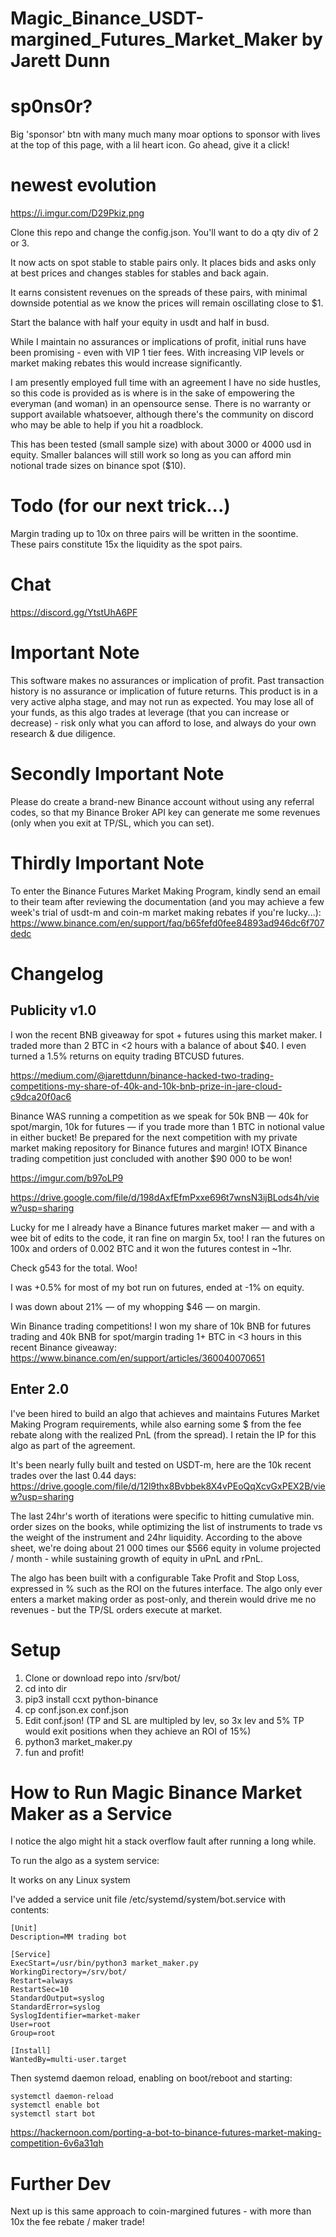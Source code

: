 # Magic_Binance_USDT-margined_Futures_Market_Maker by Jarett Dunn


# sp0ns0r?


Big 'sponsor' btn with many much many moar options to sponsor with lives at the top of this page, with a lil heart icon. Go ahead, give it a click!


# newest evolution 


https://i.imgur.com/D29Pkiz.png


Clone this repo and change the config.json. You'll want to do a qty div of 2 or 3. 


It now acts on spot stable to stable pairs only. It places bids and asks only at best prices and changes stables for stables and back again. 


It earns consistent revenues on the spreads of these pairs, with minimal downside potential as we know the prices will remain oscillating close to $1.


Start the balance with half your equity in usdt and half in busd. 


While I maintain no assurances or implications of profit, initial runs have been promising - even with VIP 1 tier fees. With increasing VIP levels or market making rebates this would increase significantly. 


I am presently employed full time with an agreement I have no side hustles, so this code is provided as is where is in the sake of empowering the everyman (and woman) in an opensource sense. There is no warranty or support available whatsoever, although there's the community on discord who may be able to help if you hit a roadblock. 


This has been tested (small sample size) with about 3000 or 4000 usd in equity. Smaller balances will still work so long as you can afford min notional trade sizes on binance spot ($10). 


# Todo (for our next trick...)


Margin trading up to 10x on three pairs will be written in the soontime. These pairs constitute 15x the liquidity as the spot pairs. 


# Chat


https://discord.gg/YtstUhA6PF


# Important Note


This software makes no assurances or implication of profit. Past transaction history is no assurance or implication of future returns. This product is in a very active alpha stage, and may not run as expected. You may lose all of your funds, as this algo trades at leverage (that you can increase or decrease) - risk only what you can afford to lose, and always do your own research & due diligence.


# Secondly Important Note


Please do create a brand-new Binance account without using any referral codes, so that my Binance Broker API key can generate me some revenues (only when you exit at TP/SL, which you can set).


# Thirdly Important Note


To enter the Binance Futures Market Making Program, kindly send an email to their team after reviewing the documentation (and you may achieve a few week's trial of usdt-m and coin-m market making rebates if you're lucky...):  https://www.binance.com/en/support/faq/b65fefd0fee84893ad946dc6f707dedc


# Changelog

 
## Publicity v1.0


I won the recent BNB giveaway for spot + futures using this market maker. I traded more than 2 BTC in <2 hours with a balance of about $40. I even turned a 1.5% returns on equity trading BTCUSD futures.


https://medium.com/@jarettdunn/binance-hacked-two-trading-competitions-my-share-of-40k-and-10k-bnb-prize-in-jare-cloud-c9dca20f0ac6

Binance WAS running a competition as we speak for 50k BNB — 40k for spot/margin, 10k for futures — if you trade more than 1 BTC in notional value in either bucket! Be prepared for the next competition with my private market making repository for Binance futures and margin! IOTX Binance trading competition just concluded with another $90 000 to be won!


https://imgur.com/b97oLP9


https://drive.google.com/file/d/198dAxfEfmPxxe696t7wnsN3ijBLods4h/view?usp=sharing


Lucky for me I already have a Binance futures market maker — and with a wee bit of edits to the code, it ran fine on margin 5x, too! I ran the futures on 100x and orders of 0.002 BTC and it won the futures contest in ~1hr.


Check g543 for the total. Woo!


I was +0.5% for most of my bot run on futures, ended at -1% on equity.


I was down about 21% — of my whopping $46 — on margin.


Win Binance trading competitions! I won my share of 10k BNB for futures trading and 40k BNB for spot/margin trading 1+ BTC in <3 hours in this recent Binance giveaway: https://www.binance.com/en/support/articles/360040070651


## Enter 2.0


I've been hired to build an algo that achieves and maintains Futures Market Making Program requirements, while also earning some $ from the fee rebate along with the realized PnL (from the spread). I retain the IP for this algo as part of the agreement.


It's been nearly fully built and tested on USDT-m, here are the 10k recent trades over the last 0.44 days: https://drive.google.com/file/d/12l9thx8Bvbbek8X4vPEoQqXcvGxPEX2B/view?usp=sharing


The last 24hr's worth of iterations were specific to hitting cumulative min. order sizes on the books, while optimizing the list of instruments to trade vs the weight of the instrument and 24hr liquidity. According to the above sheet, we're doing about 21 000 times our $566 equity in volume projected / month - while sustaining growth of equity in uPnL and rPnL.


The algo has been built with a configurable Take Profit and Stop Loss, expressed in % such as the ROI on the futures interface. The algo only ever enters a market making order as post-only, and therein would drive me no revenues - but the TP/SL orders execute at market.


# Setup


1. Clone or download repo into /srv/bot/
2. cd into dir
3. pip3 install ccxt python-binance
4. cp conf.json.ex conf.json
5. Edit conf.json! (TP and SL are multipled by lev, so 3x lev and 5% TP would exit positions when they achieve an ROI of 15%)
6. python3 market_maker.py
7. fun and profit!


# How to Run Magic Binance Market Maker as a Service


I notice the algo might hit a stack overflow fault after running a long while.


To run the algo as a system service:



It works on any Linux system



I've added a service unit file /etc/systemd/system/bot.service with contents:
``` 
[Unit]
Description=MM trading bot

[Service]
ExecStart=/usr/bin/python3 market_maker.py 
WorkingDirectory=/srv/bot/
Restart=always
RestartSec=10
StandardOutput=syslog
StandardError=syslog
SyslogIdentifier=market-maker
User=root
Group=root

[Install]
WantedBy=multi-user.target
``` 


Then systemd daemon reload, enabling on boot/reboot and starting:


``` 
systemctl daemon-reload
systemctl enable bot
systemctl start bot
``` 

https://hackernoon.com/porting-a-bot-to-binance-futures-market-making-competition-6v6a31qh


# Further Dev


Next up is this same approach to coin-margined futures - with more than 10x the fee rebate / maker trade!

